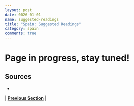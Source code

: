 ```yaml
---
layout: post
date: 0026-01-01
name: suggested-readings
title: "Spain: Suggested Readings"
category: spain
comments: true
---
```


# Page in progress, stay tuned!

Sources 
-- 
- 

| **[Previous Section]( https://neo-project.github.io/global-blockchain-compliance-hub//spain/spain-nullify-smart-contracts.html)** |
